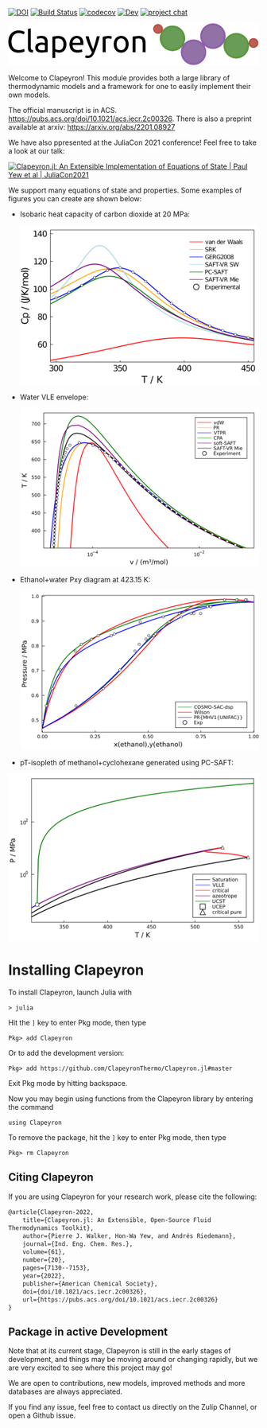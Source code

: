 [![DOI](https://zenodo.org/badge/267659508.svg)](https://zenodo.org/badge/latestdoi/267659508)
[![Build Status](https://github.com/ClapeyronThermo/Clapeyron.jl/workflows/CI/badge.svg)](https://github.com/ClapeyronThermo/Clapeyron.jl/actions)
[![codecov](https://codecov.io/gh/ClapeyronThermo/Clapeyron.jl/branch/master/graph/badge.svg?token=ZVGGR4AAFB)](https://codecov.io/gh/ClapeyronThermo/Clapeyron.jl)
[![Dev](https://img.shields.io/badge/docs-dev-blue.svg)](https://clapeyronthermo.github.io/Clapeyron.jl/dev)
[![project chat](https://img.shields.io/badge/zulip-join_chat-brightgreen.svg)](https://julialang.zulipchat.com/#narrow/stream/265161-Clapeyron.2Ejl)

![Clapeyron_logo](docs/Clapeyron_logo.svg)

Welcome to Clapeyron! This module provides both a large library of thermodynamic models and a framework for one to easily implement their own models.

The official manuscript is in ACS. https://pubs.acs.org/doi/10.1021/acs.iecr.2c00326. There is also a preprint available at arxiv: https://arxiv.org/abs/2201.08927

We have also ppresented at the JuliaCon 2021 conference! Feel free to take a look at our talk:

[![Clapeyron.jl: An Extensible Implementation of Equations of State | Paul Yew et al | JuliaCon2021](https://img.youtube.com/vi/Re5qI-9zyIM/0.jpg)](https://www.youtube.com/watch?v=Re5qI-9zyIM "Clapeyron.jl: An Extensible Implementation of Equations of State | Paul Yew et al | JuliaCon2021")

We support many equations of state and properties. Some examples of figures you can create are shown below:

- Isobaric heat capacity of carbon dioxide at 20 MPa:

  ![CO2_cp](docs/CO2_cp.svg) 

- Water VLE envelope:

  ![water_VLE](docs/water_VLE.svg)

- Ethanol+water Pxy diagram at 423.15 K:

  ![ethanol+water](docs/ethanol+water.svg)

- pT-isopleth of methanol+cyclohexane generated using PC-SAFT:

![CH3OH_CyHx](docs/CH3OH_CyHex.svg)

# Installing Clapeyron

To install Clapeyron, launch Julia with

```
> julia
```

Hit the ```]``` key to enter Pkg mode, then type

```
Pkg> add Clapeyron
```
Or to add the development version:
```
Pkg> add https://github.com/ClapeyronThermo/Clapeyron.jl#master
```
Exit Pkg mode by hitting backspace.

Now you may begin using functions from the Clapeyron library by entering the command

```
using Clapeyron
```

To remove the package, hit the ```]``` key to enter Pkg mode, then type

```
Pkg> rm Clapeyron
```
## Citing Clapeyron

If you are using Clapeyron for your research work, please cite the following:

```
@article{Clapeyron-2022,
    title={Clapeyron.jl: An Extensible, Open-Source Fluid Thermodynamics Toolkit},
    author={Pierre J. Walker, Hon-Wa Yew, and Andrés Riedemann},
    journal={Ind. Eng. Chem. Res.},
    volume={61},
    number={20},
    pages={7130--7153},
    year={2022},
    publisher={American Chemical Society},
    doi={doi/10.1021/acs.iecr.2c00326},
    url={https://pubs.acs.org/doi/10.1021/acs.iecr.2c00326}
}
```

## Package in active Development

Note that at its current stage, Clapeyron is still in the early stages of development, and things may be moving around or changing rapidly, but we are very excited to see where this project may go!

We are open to contributions, new models, improved methods and more databases are always appreciated.

If you find any issue, feel free to contact us directly on the Zulip Channel, or open a Github issue. 

